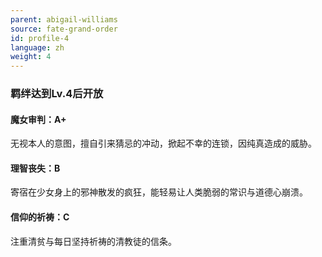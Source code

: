 ```yaml
---
parent: abigail-williams
source: fate-grand-order
id: profile-4
language: zh
weight: 4
---
```


### 羁绊达到Lv.4后开放

#### 魔女审判：A+

无视本人的意图，擅自引来猜忌的冲动，掀起不幸的连锁，因纯真造成的威胁。

#### 理智丧失：B

寄宿在少女身上的邪神散发的疯狂，能轻易让人类脆弱的常识与道德心崩溃。

#### 信仰的祈祷：C

注重清贫与每日坚持祈祷的清教徒的信条。
